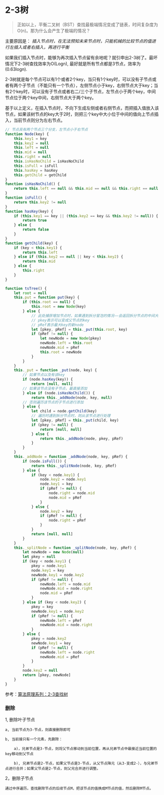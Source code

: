 # 2-3树

> 正如以上，平衡二叉树（BST）查找最极端情况变成了链表，时间复杂度为O(n)。那为什么会产生了极端的情况？

主要原因是： *插入节点时，在无法预知未来节点时，只能机械的比较节点的值进行左插入或者右插入，再进行平衡*

如果我们插入节点时，能够为再次插入节点留有余地呢？就引申出2-3树了。最坏情况下2-3树查找效率为O(Logn), 最好就是所有节点都是3节点，效率为(0.63logn).

2-3树就是每个节点可以有1个或者2个key，当只有1个key时，可以没有子节点或者有两个子节点（不能只有一个节点），左侧节点小于key，右侧节点大于key；当有2个key时，可以没有子节点或者右二/三个子节点，左节点小于两个key，中间节点位于两个key中间，右侧节点大于两个key。

基于以上定义，在插入节点时，不向下生成左侧或者右侧节点，而把插入值放入该节点，如果该树节点的key大于2时，则把三个key中大小位于中间的值向上节点插入，当前节点则分为左右节点。

```javaScript
// 节点具有两个节点三个分支，左节点小于右节点
function Node(key) {
    this.key1 = key
    this.key2 = null
    this.left = null
    this.mid = null
    this.right = null
    this.isHasNoChild = isHasNoChild
    this.isFull = isFull
    this.hasKey = hasKey
    this.getChild = getChild
}
function isHasNoChild() {
    return this.left == null && this.mid == null && this.right == null
}
function isFull() {
    return this.key2 != null
}
function hasKey(key) {
    if (this.key1 == key || (this.key2 == key && this.key2 != null)) {
        return true
    } else {
        return false
    }
}
function getChild(key) {
    if (key < this.key1) {
        return this.left
    } else if (this.key2 == null || key < this.key2) {
        return this.mid
    } else {
        this.right
    }
}

function tsTree() {
    let root = null
    this.put = function put(key) {
        if (this.root == null) {
            this.root = new Node(key)
        } else {
            // 此处捕获增加节点时，如果遇到拆分冒泡的情况——会返回拆分节点的中间大小的key与右key的节点
            // pkey表示可以变成父节点的key
            // pRef表示最大key的新node
            let [pkey, pRef] = this._put(this.root, key)
            if (pRef != null) {
                let newNode = new Node(pkey)
                newNode.left = this.root
                newNode.mid = pRef
                this.root = newNode
            }
        }
    }
    this._put = function _put(node, key) {
        // 如果节点以及有该key
        if (node.hasKey(key)) {
            return [null, null]
        // 如果该节点没有子节点，最直接添加
        } else if (node.isHasNoChild()) {
            return this._addNode(node, key, null)
        // 否则遍历该节点的子节点进行添加
        } else {
            let child = node.getChild(key)
            // 遍历时遇到拆分节点时，则从该节点进行处理
            let [pkey, pRef] = this._put(child, key)
            if (pkey != null) {
                return [null, null]
            } else {
                return this._addNode(node, pkey, pRef)
            }
        }
    }
    this._addNode = function _addNode(node, key, pRef) {
        if (node.isFull()) {
            return this._splitNode(node, key, pRef)
        } else {
            if (key < node.key1) {
                node.key2 = node.key1
                node.key1 = key
                if (pRef != null) {
                    node.right = node.mid
                    node.mid = pRef
                }
            } else {
                node.key2 = key
                if (pRef != null) {
                    node.right = pRef
                }
            }
            return [null, null]
        }
    }
    this._splitNode = function _splitNode(node, key, pRef) {
        let newNode = new Node(null)
        let pkey = null
        if (key < node.key1) {
            pkey = node.key1
            node.key1 = key
            newNode.key1 = node.key2
            if (pRef != null) {
                newNode.left = node.mid
                newNode.mid = node.right
                node.mid = pRef
            }
        } else if (key < node.key2) {
            pkey = key
            newNode.key1 = node.key2
            if (pRef != null) {
                newNode.left = pRef
                newNode.mid = node.right
            }
        } else {
            pkey = node.key2
            newNode.key1 = key
            if (pRef != null) {
                newNode.left = node.right
                newNode.mid = pRef
            }
        }
        node.key2 = null
        return [pkey, newNode]
    }
}
```

参考：[算法原理系列：2-3查找树](https://blog.csdn.net/u014688145/article/details/67636509)

### 删除

1, 删除叶子节点

    a, 当前节点为3-节点，则直接删除即可

    b, 当前接只有一个元素，先删除：

        a)，兄弟节点是3-节点，则将父节点移动到当前位置，再从兄弟节点中最接近当前位置的key移动到父节点

        b), 兄弟节点是2-节点，如果父节点是3-节点，从父节点降元（从3-变成2-），与兄弟节点进行合并；如果父节点是2-节点，则父兄合并进行调整。

2，删除子节点

    通过中序遍历，查找删除节点的后续节点M，把该节点的值换成M节点的值，然后删除M节点。
